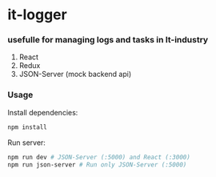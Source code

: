 # it-logger
### usefulle for managing logs and tasks in It-industry

1. React
2. Redux
3. JSON-Server (mock backend api)

### Usage
 Install dependencies:
 ```bash
 npm install
 ```
 Run server:
 ```bash
 npm run dev # JSON-Server (:5000) and React (:3000)
 npm run json-server # Run only JSON-Server (:5000)
 ```
